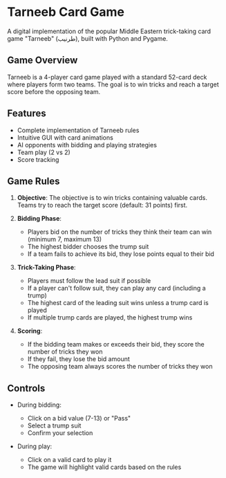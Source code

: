 # Tarneeb Card Game

A digital implementation of the popular Middle Eastern trick-taking card game "Tarneeb" (طرنيب), built with Python and Pygame.

## Game Overview

Tarneeb is a 4-player card game played with a standard 52-card deck where players form two teams. The goal is to win tricks and reach a target score before the opposing team.

## Features

- Complete implementation of Tarneeb rules
- Intuitive GUI with card animations
- AI opponents with bidding and playing strategies
- Team play (2 vs 2)
- Score tracking

## Game Rules

1. **Objective**: The objective is to win tricks containing valuable cards. Teams try to reach the target score (default: 31 points) first.

2. **Bidding Phase**: 
   - Players bid on the number of tricks they think their team can win (minimum 7, maximum 13)
   - The highest bidder chooses the trump suit
   - If a team fails to achieve its bid, they lose points equal to their bid

3. **Trick-Taking Phase**:
   - Players must follow the lead suit if possible
   - If a player can't follow suit, they can play any card (including a trump)
   - The highest card of the leading suit wins unless a trump card is played
   - If multiple trump cards are played, the highest trump wins

4. **Scoring**:
   - If the bidding team makes or exceeds their bid, they score the number of tricks they won
   - If they fail, they lose the bid amount
   - The opposing team always scores the number of tricks they won




## Controls

- During bidding:
  - Click on a bid value (7-13) or "Pass"
  - Select a trump suit
  - Confirm your selection
  
- During play:
  - Click on a valid card to play it
  - The game will highlight valid cards based on the rules

